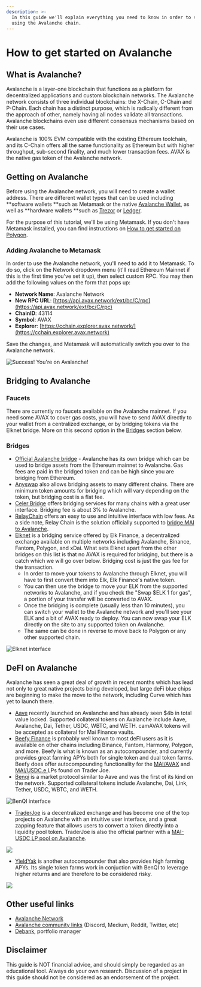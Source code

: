 ```yaml
---
description: >-
  In this guide we'll explain everything you need to know in order to start
  using the Avalanche chain.
---
```


# How to get started on Avalanche

## What is Avalanche?

Avalanche is a layer-one blockchain that functions as a platform for decentralized applications and custom blockchain networks. The Avalanche network consists of three individual blockchains: the X-Chain, C-Chain and P-Chain. Each chain has a distinct purpose, which is radically different from the approach of other, namely having all nodes validate all transactions. Avalanche blockchains even use different consensus mechanisms based on their use cases.

Avalanche is 100% EVM compatible with the existing Ethereum toolchain, and its C-Chain offers all the same functionality as Ethereum but with higher throughput, sub-second finality, and much lower transaction fees. AVAX is the native gas token of the Avalanche network.

## Getting on Avalanche

Before using the Avalanche network, you will need to create a wallet address. There are different wallet types that can be used including **software wallets **such as Metamask or the native [Avalanche Wallet](https://wallet.avax.network), as well as **hardware wallets **such as [Trezor](https://trezor.io/coins/) or [Ledger](https://support.ledger.com/hc/en-us/articles/360020765779-Avalanche-AVAX-?docs=true). 

For the purpose of this tutorial, we'll be using Metamask. If you don't have Metamask installed, you can find instructions on [How to get started on Polygon](../tutoriales-de-polygon/how-to-get-started-on-polygon.md).

### Adding Avalanche to Metamask

In order to use the Avalanche network, you'll need to add it to Metamask. To do so, click on the Network dropdown menu (it'll read Ethereum Mainnet if this is the first time you've set it up), then select custom RPC. You may then add the following values on the form that pops up:

* **Network Name**: Avalanche Network
* **New RPC URL**: [https://api.avax.network/ext/bc/C/rpc](https://api.avax.network/ext/bc/C/rpc)
* **ChainID**: 43114
* **Symbol**: AVAX
* **Explorer**: [https://cchain.explorer.avax.network/](https://cchain.explorer.avax.network)

Save the changes, and Metamask will automatically switch you over to the Avalanche network.

![Success! You're on Avalanche!](<../.gitbook/assets/image (39).png>)

## Bridging to Avalanche

### Faucets

There are currently no faucets available on the Avalanche mainnet. If you need some AVAX to cover gas costs, you will have to send AVAX directly to your wallet from a centralized exchange, or by bridging tokens via the Elknet bridge. More on this second option in the [Bridges](how-to-get-started-on-avalanche.md#bridges) section below.

### Bridges

* [Official Avalanche bridge](https://bridge.avax.network) - Avalanche has its own bridge which can be used to bridge assets from the Ethereum mainnet to Avalanche. Gas fees are paid in the bridged token and can be high since you are bridging from Ethereum.
* [Anyswap](https://anyswap.exchange/#/bridge) also allows bridging assets to many different chains. There are minimum token amounts for bridging which will vary depending on the token, but bridging cost is a flat fee.
* [Celer Bridge](https://cbridge.celer.network/#/transfer) offers bridging services for many chains with a great user interface. Bridging fee is about 3% to Avalanche.
* [RelayChain](https://app.relaychain.com/#/cross-chain-bridge-transfer) offers an easy to use and intuitive interface with low fees. As a side note, Relay Chain is the solution officially supported to [bridge MAI to Avalanche](../mai-metaverse.md#avalanche).
* [Elknet](https://app.elk.finance/#/elknet) is a bridging service offered by Elk Finance, a decentralized exchange available on multiple networks including Avalanche, Binance, Fantom, Polygon, and xDai. What sets Elknet apart from the other bridges on this list is that no AVAX is required for bridging, but there is a catch which we will go over below. Bridging cost is just the gas fee for the transaction.
  * In order to move your tokens to Avalanche through Elknet, you will have to first convert them into Elk, Elk Finance's native token. 
  * You can then use the bridge to move your ELK from the supported networks to Avalanche, and if you check the "Swap $ELK 1 for gas", a portion of your transfer will be converted to AVAX. 
  * Once the bridging is complete (usually less than 10 minutes), you can switch your wallet to the Avalanche network and you'll see your ELK and a bit of AVAX ready to deploy. You can now swap your ELK directly on the site to any supported token on Avalanche.
  * The same can be done in reverse to move back to Polygon or any other supported chain.

![Elknet interface](<../.gitbook/assets/image (37).png>)

## DeFI on Avalanche

Avalanche has seen a great deal of growth in recent months which has lead not only to great native projects being developed, but large deFi blue chips are beginning to make the move to the network, including Curve which has yet to launch there.

* [Aave](https://app.aave.com/dashboard) recently launched on Avalanche and has already seen $4b in total value locked. Supported collateral tokens on Avalanche include Aave, Avalanche, Dai, Tether, USDC, WBTC, and WETH. camAVAX tokens will be accepted as collateral for Mai Finance vaults.
* [Beefy Finance](https://app.beefy.finance/#/avax) is probably well known to most deFI users as it is available on other chains including Binance, Fantom, Harmony, Polygon, and more. Beefy is what is known as an autocompounder, and currently provides great farming APYs both for single token and dual token farms. Beefy does offer autocompounding functionality for the [MAI/AVAX](https://app.beefy.finance/#/avax/vault/joe-mai-wavax) and [MAI/USDC.e ](https://app.beefy.finance/#/avax/vault/joe-mai-usdc.e)LPs found on Trader Joe.
* [Benqi](https://app.benqi.fi/markets) is a market protocol similar to Aave and was the first of its kind on the network. Supported collateral tokens include Avalanche, Dai, Link, Tether, USDC, WBTC, and WETH.

![BenQI interface](<../.gitbook/assets/image (40).png>)

* [TraderJoe](https://www.traderjoexyz.com/#/home) is a decentralized exchange and has become one of the top projects on Avalanche with an intuitive user interface, and a great zapping feature that allows users to convert a token directly into a liquidity pool token. TraderJoe is also the official partner with a [MAI-USDC LP pool on Avalanche](../mai-metaverse.md#usando-mai-en-avax).

![](<../.gitbook/assets/image (36).png>)

* [YieldYak](https://yieldyak.com/farms) is another autocompounder that also provides high farming APYs. Its single token farms work in conjuction with BenQI to leverage higher returns and are therefore to be considered risky.

![](<../.gitbook/assets/image (38).png>)

## Other useful links

* [Avalanche Network](htts://avax)
* [Avalanche community links](https://www.avax.network/community) (Discord, Medium, Reddit, Twitter, etc)
* [Debank](https://debank.com), portfolio manager

## Disclaimer

This guide is NOT financial advice, and should simply be regarded as an educational tool. Always do your own research. Discussion of a project in this guide should not be considered as an endorsement of the project.
